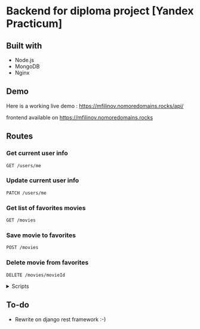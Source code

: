 # Backend for diploma project [Yandex Practicum]

## Built with
 - Node.js
 - MongoDB 
 - Nginx

## Demo
Here is a working live demo :  https://mfilinov.nomoredomains.rocks/api/

frontend available on https://mfilinov.nomoredomains.rocks

## Routes

### Get current user info
`GET /users/me`

### Update current user info
`PATCH /users/me`

### Get list of favorites movies
`GET /movies`

### Save movie to favorites 
`POST /movies`

### Delete movie from favorites
`DELETE /movies/movieId`


<details>
<summary>
Scripts
</summary> <br />
###

1. Clone the repository and install dependencies:
```shell
git clone https://github.com/mfilinov/movies-explorer-api.git && cd movies-explorer-api
```
2. Put ssl certs to `ssl/` folder and change domain name in nginx configuration file

3. Build and start infrastructure via docker-compose
```shell
sudo docker-compose up -d --build
```

</details>

## To-do
- Rewrite on django rest framework :-)
